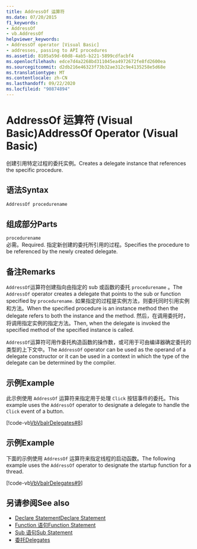 ```yaml
---
title: AddressOf 运算符
ms.date: 07/20/2015
f1_keywords:
- AddressOf
- vb.AddressOf
helpviewer_keywords:
- AddressOf operator [Visual Basic]
- addresses, passing to API procedures
ms.assetid: 8105a59d-60d8-4ab5-b221-5899cdfacbf4
ms.openlocfilehash: edce7d4a2268bd311045ea4972672fe8fd2600ea
ms.sourcegitcommit: d2db216e46323f73b32ae312c9e4135258e5d68e
ms.translationtype: MT
ms.contentlocale: zh-CN
ms.lasthandoff: 09/22/2020
ms.locfileid: "90874894"
---
```

# <a name="addressof-operator-visual-basic"></a><span data-ttu-id="8eb9e-102">AddressOf 运算符 (Visual Basic)</span><span class="sxs-lookup"><span data-stu-id="8eb9e-102">AddressOf Operator (Visual Basic)</span></span>

<span data-ttu-id="8eb9e-103">创建引用特定过程的委托实例。</span><span class="sxs-lookup"><span data-stu-id="8eb9e-103">Creates a delegate instance that references the specific procedure.</span></span>  
  
## <a name="syntax"></a><span data-ttu-id="8eb9e-104">语法</span><span class="sxs-lookup"><span data-stu-id="8eb9e-104">Syntax</span></span>  
  
```vb  
AddressOf procedurename  
```  
  
## <a name="parts"></a><span data-ttu-id="8eb9e-105">组成部分</span><span class="sxs-lookup"><span data-stu-id="8eb9e-105">Parts</span></span>  

 `procedurename`  
 <span data-ttu-id="8eb9e-106">必需。</span><span class="sxs-lookup"><span data-stu-id="8eb9e-106">Required.</span></span> <span data-ttu-id="8eb9e-107">指定新创建的委托所引用的过程。</span><span class="sxs-lookup"><span data-stu-id="8eb9e-107">Specifies the procedure to be referenced by the newly created delegate.</span></span>  
  
## <a name="remarks"></a><span data-ttu-id="8eb9e-108">备注</span><span class="sxs-lookup"><span data-stu-id="8eb9e-108">Remarks</span></span>  

 <span data-ttu-id="8eb9e-109">`AddressOf`运算符创建指向由指定的 sub 或函数的委托 `procedurename` 。</span><span class="sxs-lookup"><span data-stu-id="8eb9e-109">The `AddressOf` operator creates a delegate that points to the sub or function specified by `procedurename`.</span></span> <span data-ttu-id="8eb9e-110">如果指定的过程是实例方法，则委托同时引用实例和方法。</span><span class="sxs-lookup"><span data-stu-id="8eb9e-110">When the specified procedure is an instance method then the delegate refers to both the instance and the method.</span></span> <span data-ttu-id="8eb9e-111">然后，在调用委托时，将调用指定实例的指定方法。</span><span class="sxs-lookup"><span data-stu-id="8eb9e-111">Then, when the  delegate is invoked the specified method of the specified instance is called.</span></span>  
  
 <span data-ttu-id="8eb9e-112">`AddressOf`运算符可用作委托构造函数的操作数，或可用于可由编译器确定委托的类型的上下文中。</span><span class="sxs-lookup"><span data-stu-id="8eb9e-112">The `AddressOf` operator can be used as the operand of a delegate constructor or it can be used in a context in which the type of the delegate can be determined by the compiler.</span></span>  
  
## <a name="example"></a><span data-ttu-id="8eb9e-113">示例</span><span class="sxs-lookup"><span data-stu-id="8eb9e-113">Example</span></span>  

 <span data-ttu-id="8eb9e-114">此示例使用 `AddressOf` 运算符来指定用于处理 `Click` 按钮事件的委托。</span><span class="sxs-lookup"><span data-stu-id="8eb9e-114">This example uses the `AddressOf` operator to designate a delegate to handle the `Click` event of a button.</span></span>  
  
 [!code-vb[VbVbalrDelegates#8](~/samples/snippets/visualbasic/VS_Snippets_VBCSharp/VbVbalrDelegates/VB/Class1.vb#8)]  
  
## <a name="example"></a><span data-ttu-id="8eb9e-115">示例</span><span class="sxs-lookup"><span data-stu-id="8eb9e-115">Example</span></span>  

 <span data-ttu-id="8eb9e-116">下面的示例使用 `AddressOf` 运算符来指定线程的启动函数。</span><span class="sxs-lookup"><span data-stu-id="8eb9e-116">The following example uses the `AddressOf` operator to designate the startup function for a thread.</span></span>  
  
 [!code-vb[VbVbalrDelegates#9](~/samples/snippets/visualbasic/VS_Snippets_VBCSharp/VbVbalrDelegates/VB/Class1.vb#9)]  
  
## <a name="see-also"></a><span data-ttu-id="8eb9e-117">另请参阅</span><span class="sxs-lookup"><span data-stu-id="8eb9e-117">See also</span></span>

- [<span data-ttu-id="8eb9e-118">Declare Statement</span><span class="sxs-lookup"><span data-stu-id="8eb9e-118">Declare Statement</span></span>](../statements/declare-statement.md)
- [<span data-ttu-id="8eb9e-119">Function 语句</span><span class="sxs-lookup"><span data-stu-id="8eb9e-119">Function Statement</span></span>](../statements/function-statement.md)
- [<span data-ttu-id="8eb9e-120">Sub 语句</span><span class="sxs-lookup"><span data-stu-id="8eb9e-120">Sub Statement</span></span>](../statements/sub-statement.md)
- [<span data-ttu-id="8eb9e-121">委托</span><span class="sxs-lookup"><span data-stu-id="8eb9e-121">Delegates</span></span>](../../programming-guide/language-features/delegates/index.md)
